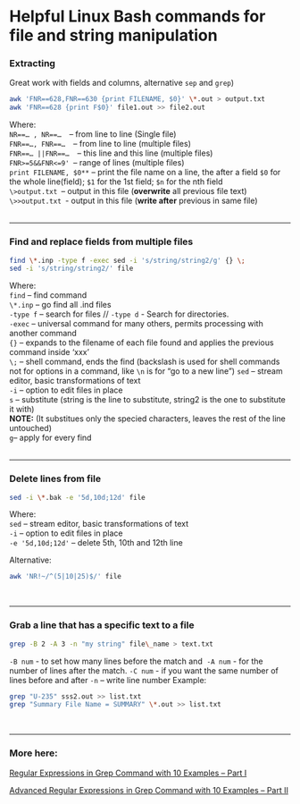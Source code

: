 # Helpful Linux Bash commands for file and string manipulation

### **Extracting** 
Great work with fields and columns, alternative `sep` and `grep`)
```sh
awk 'FNR==628,FNR==630 {print FILENAME, $0}' \*.out > output.txt
awk 'FNR==628 {print F$0}' file1.out >> file2.out
```
Where:<br>
`NR==… , NR==…  `– from line to line (Single file)<br>
`FNR==…, FNR==…  `– from line to line (multiple files)<br>
`FNR==… ||FNR==…  `– this line and this line (multiple files)<br>
`FNR>=5&&FNR<=9' `– range of lines (multiple files)<br>
`print FILENAME, $0**`  – print the file name on a line, the after a field `$0` for the whole line(field); `$1` for the 1st field; `$n` for the nth field<br>
`\>output.txt `– output in this file (**overwrite** all previous file text)<br>
`\>>output.txt `- output in this file (**write after** previous in same file)<br><br>

---

### **Find and replace fields from multiple files**
```sh
find \*.inp -type f -exec sed -i 's/string/string2/g' {} \;
sed -i 's/string/string2/' file
```
Where:<br>
`find` – find command<br>
`\*.inp` – go find all .ind files<br>
`-type f` – search for files // `-type d` - Search for directories.<br>
`-exec` – universal command for many others, permits processing with another command<br>
`{}` – expands to the filename of each file found and applies the previous command inside ‘xxx’<br>
`\;` – shell command, ends the find (backslash is used for shell commands not for options in a command, like `\n` is for “go to a new line”)
`sed` – stream editor, basic transformations of text<br>
`-i` – option to edit files in place<br>
`s` – substitute (string is the line to substitute, string2 is the one to substitute it with) <br>
**NOTE:** (It substitues only the specied characters, leaves the rest of the line untouched)<br>
`g`– apply for every find<br><br>

---


### **Delete lines from file**
```sh
sed -i \*.bak -e '5d,10d;12d' file
```
Where:<br>
`sed` – stream editor, basic transformations of text<br>
`-i` – option to edit files in place<br>
`-e '5d,10d;12d'` – delete 5th, 10th and 12th line<br>

Alternative:<br>
```sh
awk 'NR!~/^(5|10|25)$/' file
``` 
<br>

---

### **Grab a line that has a specific text to a file**

```sh
grep -B 2 -A 3 -n "my string" file\_name > text.txt
```
`-B num` - to set how many lines before the match and 
`-A num` - for the number of lines after the match.
`-C num` - if you want the same number of lines before and after
`-n` – write line number
Example:
```sh
grep "U-235" sss2.out >> list.txt
grep "Summary File Name = SUMMARY" \*.out >> list.txt
```
<br>

---

### **More here:**

[Regular Expressions in Grep Command with 10 Examples – Part I](https://www.thegeekstuff.com/2011/01/regular-expressions-in-grep-command/)

[Advanced Regular Expressions in Grep Command with 10 Examples – Part II](Advanced%20Regular%20Expressions%20in%20Grep%20Command%20with%2010%20Examples%20–%20Part%20II)

